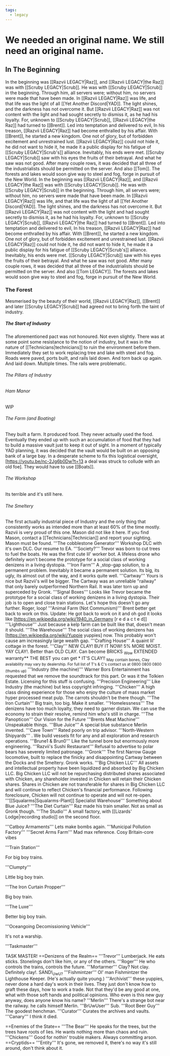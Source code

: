 ```yaml
---
tags:
  - legacy
---
```


# We needed an original name. We still need an original name.
## In The Beginning
In the beginning was [[Razvii LEGACY|Raz]], and [[Razvii LEGACY|the Raz]] was with [[Scruby LEGACY|Scrub]]. He was with [[Scruby LEGACY|Scrub]] in the beginning. Through him, all servers were; without him, no servers were made that have been made. In [[Razvii LEGACY|Raz]] was life, and that life was the light of all [[Yet Another Discord|YAD]]. The light shines, and the darkness has not overcome it. 
But [[Razvii LEGACY|Raz]] was not content with the light and had sought secretly to dismiss it, as he had his loyalty. For, unknown to [[Scruby LEGACY|Scrub]], [[Razvii LEGACY|the Raz]] had turned to [[Brent]]. Led into temptation and delivered to evil, In his treason, [[Razvii LEGACY|Raz]] had become enthralled by his affair. With [[Brent]], he started a new kingdom. One not of glory, but of forbidden excitement and unrestrained lust. 
[[Razvii LEGACY|Raz]] could not hide it, he did not want to hide it, he made it a public display for his fatigue of [[Scruby LEGACY|Scrub's]] alliance. Inevitably, his ends were met. [[Scruby LEGACY|Scrub]] saw with his eyes the fruits of their betrayal. And what he saw was not good. 
After many couple rows, it was decided that all three of the industrialists should be permitted on the server. And also [[Tom]]. The forests and lakes would soon give way to steel and fog, forge in pursuit of the New World. 
In the beginning was [[Razvii LEGACY|Raz]], and [[Razvii LEGACY|the Raz]] was with [[Scruby LEGACY|Scrub]]. He was with [[Scruby LEGACY|Scrub]] in the beginning. Through him, all servers were; without him, no servers were made that have been made. In [[Razvii LEGACY|Raz]] was life, and that life was the light of all [[Yet Another Discord|YAD]]. The light shines, and the darkness has not overcome it.
But [[Razvii LEGACY|Raz]] was not content with the light and had sought secretly to dismiss it, as he had his loyalty. For, unknown to [[Scruby LEGACY|Scrub]], [[Razvii LEGACY|the Raz]] had turned to [[Brent]]. Led into temptation and delivered to evil, In his treason, [[Razvii LEGACY|Raz]] had become enthralled by his affair. With [[Brent]], he started a new kingdom. One not of glory, but of forbidden excitement and unrestrained lust. 
[[Razvii LEGACY|Raz]] could not hide it, he did not want to hide it, he made it a public display for his fatigue of [[Scruby LEGACY|Scrub's]] alliance. Inevitably, his ends were met. [[Scruby LEGACY|Scrub]] saw with his eyes the fruits of their betrayal. And what he saw was not good.
After many couple rows, it was decided that all three of the industrialists should be permitted on the server. And also [[Tom LEGACY]]. The forests and lakes would soon give way to steel and fog, forge in pursuit of the New World.
### The Forest
Mesmerised by the beauty of their world, [[Razvii LEGACY|Raz]], [[Brent]] and later [[Scruby LEGACY|Scrub]] had agreed not to bring forth the taint of industry. 
##### The Start of Industry
The aforementioned pact was not honoured. Not even slightly. There was at some point some resistance to the notion of industry, but it was in the nature of [[Technicians|technicians]] to ruin the environment before them. Immediately they set to work replacing tree and lake with steel and fog. Roads were paved, ports built, and rails laid down. And torn back up again. And laid down. Multiple times. The rails were problematic. 
###### The Pillars of Industry
###### Ham Manor
WIP 
###### The Farm (and Boating)
They built a farm. It produced food. They never actually used the food. Eventually they ended up with such an accumulation of food that they had to build a massive vault just to keep it out of sight. In a moment of typically YAD planning, it was decided that the vault would be built on an opposing bank of a large bay. In a desperate scheme to fix this logistical oversight, [https://youtu.be/nc-2Jg6b0Dw?t=13 a deal was struck to collude with an old foe]. They would have to use [[Boats]]. 
 ###### The Workshop
Its terrible and it's still here. 
###### The Smeltery
The first actually industrial piece of Industry and the only thing that consistently works as intended more than at least 60% of the time mostly. Razvii is very proud of this one. Mason did not like it here. If you find Mason, contact a [[Technicians|Technician]] and report your sighting. Mason must be found. 
'''The cobblestone Generator'''
Workshop DLC with it's own DLC. Our resume to EA. 
'''Society?'''
Trevor was born to cut trees to fuel the boats. He was the first cute lil' worker bot. A lifeless drone who definitely won't become the prototype for a social class of working denizens in a living dystopia. 
'''Iron Farm'''
A ,stop-gap solution, to a permanent problem. Inevitably it became a permanent solution. Its big, its ugly, its almost out of the way, and it works quite well. 
'''Cartway'''
Yours is nice but Razvii's will be bigger. The Cartway was an unreliable "railway" that only barely outperformed Northern Rail. It was later torn up and superceded by Gronk.
'''Signal Boxes'''
Looks like Trevor became the prototype for a social class of working denizens in a living dystopia. Their job is to open and close train stations. Let's hope this doesn't go any further. Roger, loop!
'''Animal Farm (Not Communism)'''
Brent better get back to work on this. 
Update: He got back to work on it and oh god it looks like [https://en.wikipedia.org/wiki/1940_in_Germany <nowiki>[r e d a c t e d]</nowiki>] 
'''Lighthouse'''
Just because a kelp farm can be built like that, doesn't mean it should. 
'''The Warehouse'''
The social class of working denizens has [https://en.wikipedia.org/wiki/Yuppie yuppies] now. This probably won't cause am increasingly large wealth gap. 
'''Crafting House''' 
A quaint lil' cottage in the forest. 
'''Clay'''
NEW CLAY! BUY IT NOW! 5% MORE MOIST. YAY CLAY!. Better than OLD CLAY. Can become BRICKS <sub>Wow</sub> EXTENDED warranty** THE BEST you can get * IT'S CLAY!! <sub>May contain bones, Clay availability may vary by dealership. For full list of T's & C's contact us at 0800 0800 0800 (thumbs up)</sub> 
'''Industry (the machine)'''
Warner Bors Entertainment has requested that we remove the soundtrack for this part. Or was it the Tolkien Estate. Licensing for this stuff is confusing. 
'''Precision Engineering'''
Like Industry (the machine) but less copyright infringing. 
'''Chicken'''
A high class dining experience for those who enjoy the culture of mass market hyper processed meat pulp. The carrots shouldn't be there though. 
'''The Iron Curtain''' 
Big train, too big. Make it smaller. 
'''Homelessness'''
The denizens have too much loyalty, they need to garner distain. We can use the economy to strain their resolve, remind him who's still in charge. 
'''The Panopticon''' 
Our Vision for the Future 
'''Brents Meat Machine''' 
Unspeakable things. 
'''Blue Juice''' 
A special blue substance Merlin invented. 
'''Cave Town''' 
Rated poorly on trip advisor.
'''North-Western Shipyards''' . We build vessels fit for any and all exploration and research operations. 
'''Brune1 & Brun0''' 
Like the tunnel bore but enormously more engineering. 
'''Razvii's Sushi Restaurant''' 
Refusal to advertise to polar bears has severely limited patronage. 
'''Gronk''' 
The first Narrow Gauge locomotive, built to replace the finicky and disappointing Cartway between the Docks and the Smeltery. Gronk works. 
'''Big Chicken LLC''' 
All assets and intellectual property have been liquidized and absorbed by Big Chicken LLC. Big Chicken LLC will not be repurchasing distributed shares associated with Chicken, any shareholder invested in Chicken will retain their Chicken shares. Shares in Chicken are not transferable for shares in Big Chicken LLC and will continue to reflect Chicken's financial performance. Following foreclosure, Chicken will not continue to operate and will not re-open. 
'''[[Squalarms|Squalarms-Plant]] Specialist Warehouse''' 
Something about Blue Juice? 
'''The Diet Curtain''' 
Raz made his train smaller. Not as small as Gronk though. 
'''The Studio''' 
A small factory, with [[Lizards' Lodge|recording studio]] on the second floor.

'''Catboy Armaments''' 
Lets make bombs again. 
'''Municipal Pollution Factory''' 
'''Secret Arms Farm''' 
Mad max reference.
Cosy Britain-core vibes 

'''Train Station'''

For big boy trains.

'''Clumpty'''

Little big boy train.

'''The Iron Curtain Propper'''

Big boy train.

'''The Luxe'''

Better big boy train.

'''Oceangoing Decomissioning Vehicle'''

It's not a warship.

'''Taskmaster'''

TASK MASTER!
==Denizens of the Realm==
'''Trevor'''
Lumberjack. He eats sticks. Stonelings don't like him, or any of the others.
'''Roger''' 
He who controls the trains, controls the future. 
'''Mortarmer''' 
Clay? Not clay. Definitely clay!. SAND!<sub>UwU?</sub> 
'''Fishmintzer''' 
Ol' man Fishmintzer the Lighthouse Keeper. (He's actually quite young.) 
'''Archivist''' 
these yuppies, never done a hard day's work in their lives. They just don't know how to graft these days, how to work a trade. Not that they'd be any good at one, what with those soft hands and political opinions. Who even is this new guy anyway, does anyone know his name? 
'''Merlin''' 
There's a strange bot near the railway. he calls himself Merlin.<!--I met a strange bot near the railway; he called himself "Merlin". He told me about his wife, and how he'd do anything to see her smile. She didn't love him, he knew from the start. That bloke at the loan office always had her attention. He reckoned if he just had more income he could afford to make her happy. He saw an ad in the paper, an aristocrat had found new land and was franchising vendors of exotic goods. Apparently he took a loan to get himself on board, but it was all a sham. The new land wasn't, it was connected by land up north. It's ironic really, the same man that took the love of his wife sold him a loan that took his future. He says he lost everything, his wife ran off and cut all ties, taking his son with her. But he thinks his son ended up here, working somewhere close. He wants to find him, but to his son he's a disgrace.--> 
'''BrUwUser'''
Sub. 
'''Root Beer Guy''' 
The goodest henchman. 
'''Curator''' 
Curates the archives and vaults. 
'''Canary''' 
I think it died. 
<!-- ==Controversies==
'''The New World''' 

-->
==Enemies of the State==
'''The Bear''' 
He speaks for the trees, but the trees have roots of lies. He wants nothing more than chaos and ruin. 
'''Chickens''' 
Good for nothin' trouble makers. Always committing arson. 
==Cryptids==
'''Entity''' 
It's gone, we removed it, there's no way it's still around, don't think about it.
